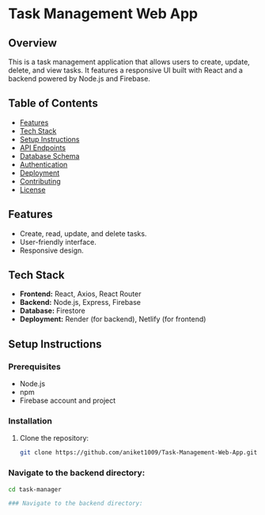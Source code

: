 # Task Management Web App

## Overview
This is a task management application that allows users to create, update, delete, and view tasks. It features a responsive UI built with React and a backend powered by Node.js and Firebase.

## Table of Contents
- [Features](#features)
- [Tech Stack](#tech-stack)
- [Setup Instructions](#setup-instructions)
- [API Endpoints](#api-endpoints)
- [Database Schema](#database-schema)
- [Authentication](#authentication)
- [Deployment](#deployment)
- [Contributing](#contributing)
- [License](#license)

## Features
- Create, read, update, and delete tasks.
- User-friendly interface.
- Responsive design.

## Tech Stack
- **Frontend:** React, Axios, React Router
- **Backend:** Node.js, Express, Firebase
- **Database:** Firestore
- **Deployment:** Render (for backend), Netlify (for frontend)

## Setup Instructions

### Prerequisites
- Node.js
- npm
- Firebase account and project

### Installation
1. Clone the repository:
   ```bash
   git clone https://github.com/aniket1009/Task-Management-Web-App.git

### Navigate to the backend directory:
  ```bash
  cd task-manager

### Navigate to the backend directory:
